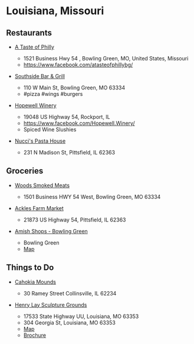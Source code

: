 # Louisiana, Missouri

## Restaurants

- [A Taste of Philly](https://www.atasteofphillybowlinggreen.com/)
  - 1521 Business Hwy 54 , Bowling Green, MO, United States, Missouri
  - https://www.facebook.com/atasteofphillybg/

- [Southside Bar & Grill](https://sites.google.com/southsidebg.com/home-page)
  - 110 W Main St, Bowling Green, MO 63334
  - #pizza #wings #burgers
 
- [Hopewell Winery](https://www.hopewellwinery.com/)
  - 19048 US Highway 54, Rockport, IL
  - https://www.facebook.com/Hopewell.Winery/
  - Spiced Wine Slushies
 
- [Nucci's Pasta House](https://nuccispastahouseil.com/)
  - 231 N Madison St, Pittsfield, IL 62363

## Groceries

- [Woods Smoked Meats](https://www.woodssmokedmeats.com/)
  - 1501 Business HWY 54 West, Bowling Green, MO 63334

- [Ackles Farm Market](https://www.facebook.com/people/Ackles-Farm-Market/100057351224628/)
  - 21873 US Highway 54, Pittsfield, IL 62363

- [Amish Shops - Bowling Green](https://bgchamber.org/wp-content/uploads/2023/10/2023-amish-map.pdf)
  - Bowling Green
  - [Map](2023-amish-map.pd)

## Things to Do

- [Cahokia Mounds](https://cahokiamounds.org/)
  - 30 Ramey Street Collinsville, IL 62234

- [Henry Lay Sculpture Grounds](https://www.slu.edu/lay-center/index.php)
  - 17533 State Highway UU, Louisiana, MO 63353
  - 304 Georgia St, Louisiana, MO 63353
  - [Map](lay-center-map.pdf)
  - [Brochure](lay-center-brochure.pdf)
